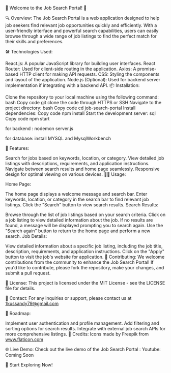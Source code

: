 🚀 Welcome to the Job Search Portal! 🚀

🔍 Overview:
The Job Search Portal is a web application designed to help job seekers find relevant job opportunities quickly and efficiently. With a user-friendly interface and powerful search capabilities, users can easily browse through a wide range of job listings to find the perfect match for their skills and preferences.

🛠️ Technologies Used:

React.js: A popular JavaScript library for building user interfaces.
React Router: Used for client-side routing in the application.
Axios: A promise-based HTTP client for making API requests.
CSS: Styling the components and layout of the application.
Node.js (Optional): Used for backend server implementation if integrating with a backend API.
📦 Installation:

Clone the repository to your local machine using the following command:
bash
Copy code
git clone the code through HTTPS or SSH
Navigate to the project directory:
bash
Copy code
cd job-search-portal
Install dependencies:
Copy code
npm install
Start the development server:
sql
Copy code
npm start



for  backend : nodemon server.js

for database:  install MYSQL and MysqlWorkbench

🎉 Features:

Search for jobs based on keywords, location, or category.
View detailed job listings with descriptions, requirements, and application instructions.
Navigate between search results and home page seamlessly.
Responsive design for optimal viewing on various devices.
👨‍💻 Usage:

Home Page:

The home page displays a welcome message and search bar.
Enter keywords, location, or category in the search bar to find relevant job listings.
Click the "Search" button to view search results.
Search Results:

Browse through the list of job listings based on your search criteria.
Click on a job listing to view detailed information about the job.
If no results are found, a message will be displayed prompting you to search again.
Use the "Search again" button to return to the home page and perform a new search.
Job Details:

View detailed information about a specific job listing, including the job title, description, requirements, and application instructions.
Click on the "Apply" button to visit the job's website for application.
🌟 Contributing:
We welcome contributions from the community to enhance the Job Search Portal! If you'd like to contribute, please fork the repository, make your changes, and submit a pull request.

📝 License:
This project is licensed under the MIT License - see the LICENSE file for details.

📧 Contact:
For any inquiries or support, please contact us at  1kussandy79@gmail.com

🚧 Roadmap:

Implement user authentication and profile management.
Add filtering and sorting options for search results.
Integrate with external job search APIs for more comprehensive listings.
🎨 Credits:
Icons made by Freepik from www.flaticon.com

🌐 Live Demo:
Check out the live demo of the Job Search Portal : Youtube: Coming Soon



🚀 Start Exploring Now!

